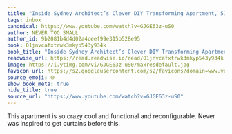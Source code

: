 ```yaml
---
title: "Inside Sydney Architect’s Clever DIY Transforming Apartment, 51sqm/549sqft via NEVER TOO SMALL"
tags: inbox
canonical: https://www.youtube.com/watch?v=GJGE63z-uS0
author: NEVER TOO SMALL
author_id: 9b2081b4d4d02a4ceef99e315b528e95
book: 01jnvcafxtrwk3mkyp543y934k
book_title: "Inside Sydney Architect’s Clever DIY Transforming Apartment, 51sqm/549sqft"
readwise_url: https://read.readwise.io/read/01jnvcafxtrwk3mkyp543y934k
image: https://i.ytimg.com/vi/GJGE63z-uS0/maxresdefault.jpg
favicon_url: https://s2.googleusercontent.com/s2/favicons?domain=www.youtube.com
source_emoji: 🌐
show_book_meta: true
hide_title: true
source_url: "https://www.youtube.com/watch?v=GJGE63z-uS0"
---
```


This apartment is so crazy cool and functional and reconfigurable. Never was inspired to get curtains before this.